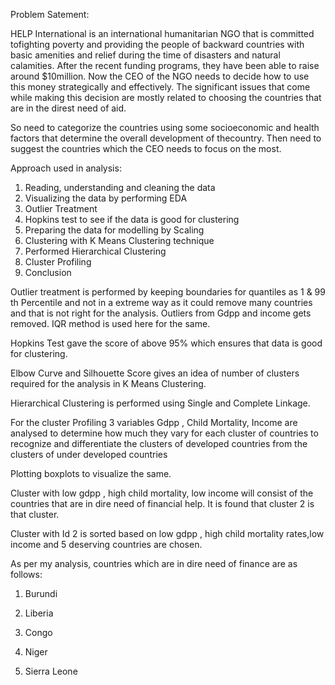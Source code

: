 Problem Satement:

HELP International is an international humanitarian NGO that is committed tofighting poverty and providing the people of backward countries with basic amenities and relief during the time of disasters and natural calamities.
After the recent funding programs, they have been able to raise around $10million. Now the CEO of the NGO needs to decide how to use this money strategically and effectively. The significant issues that come while making this decision are mostly related to choosing the countries that are in the direst need of aid.

So need to categorize the countries using some socioeconomic and health factors that determine the overall development of thecountry. Then need to suggest the countries which the CEO needs to focus on the most.

Approach used in analysis:

1. Reading, understanding and cleaning the data
2. Visualizing the data by performing EDA
3. Outlier Treatment
4. Hopkins test to see if the data is good for clustering
5. Preparing the data for modelling by Scaling
6. Clustering with K Means Clustering technique
7. Performed Hierarchical Clustering
8. Cluster Profiling
9. Conclusion

Outlier treatment is performed by keeping boundaries for quantiles as 1 & 99 th Percentile and not in a extreme way as it could remove many countries and that is not right for the analysis. Outliers from Gdpp and income gets removed. IQR method is used here for the same.

Hopkins Test gave the score of above 95% which ensures that data is good for clustering.

Elbow Curve and Silhouette Score gives an idea of number of clusters required for the analysis in K Means Clustering.

Hierarchical Clustering is performed using Single and Complete Linkage.

For the cluster Profiling 3 variables Gdpp , Child Mortality, Income are analysed to determine how much they vary for each cluster of countries to recognize and differentiate the clusters of developed countries from the clusters of under developed countries

Plotting boxplots to visualize the same.

Cluster with low gdpp , high child mortality, low income will consist of the countries that are in dire need of financial help. It is found that cluster 2 is that cluster.

Cluster with Id 2 is sorted based on low gdpp , high child mortality rates,low income and 5 deserving countries are chosen.

As per my analysis, countries which are in dire need of finance are as follows:

1. Burundi

2. Liberia

3. Congo

4. Niger

5. Sierra Leone
